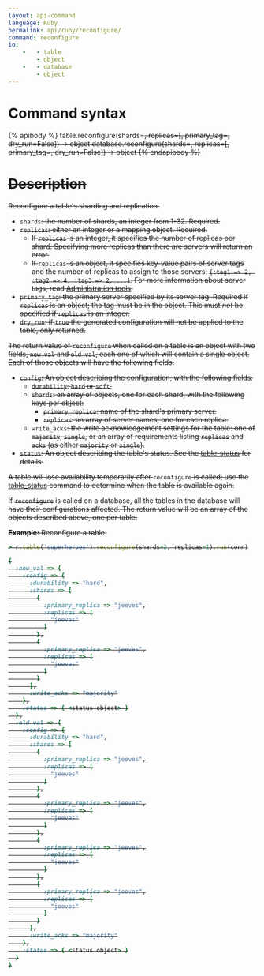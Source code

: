 ```yaml
---
layout: api-command
language: Ruby
permalink: api/ruby/reconfigure/
command: reconfigure
io:
    -   - table
        - object
    -   - database
        - object
---
```

# Command syntax #

{% apibody %}
table.reconfigure(shards=<s>, replicas=<r>[, primary_tag=<t>, dry_run=False]) &rarr; object
database.reconfigure(shards=<s>, replicas=<r>[, primary_tag=<t>, dry_run=False]) &rarr; object
{% endapibody %}

# Description #

Reconfigure a table's sharding and replication.

* `shards`: the number of shards, an integer from 1-32. Required.
* `replicas`: either an integer or a mapping object. Required.
    * If `replicas` is an integer, it specifies the number of replicas per shard. Specifying more replicas than there are servers will return an error.
    * If `replicas` is an object, it specifies key-value pairs of server tags and the number of replicas to assign to those servers: `{:tag1 => 2, :tag2 => 4, :tag3 => 2, ...}`. For more information about server tags, read [Administration tools](/docs/administration-tools/).
* `primary_tag`: the primary server specified by its server tag. Required if `replicas` is an object; the tag must be in the object. This must *not* be specified if `replicas` is an integer.
* `dry_run`: if `true` the generated configuration will not be applied to the table, only returned.

The return value of `reconfigure` when called on a table is an object with two fields, `new_val` and `old_val`, each one of which will contain a single object. Each of those objects will have the following fields.

* `config`: An object describing the configuration, with the following fields.
    * `durability`: `hard` or `soft`.
    * `shards`: an array of objects, one for each shard, with the following keys per object:
        * `primary_replica`: name of the shard's primary server.
        * `replicas`: an array of server names, one for each replica.
    * `write_acks`: the write acknowledgement settings for the table: one of `majority`, `single`, or an array of requirements listing `replicas` and `acks` (as either `majority` or `single`).
* `status`: An object describing the table's status. See the [table_status](/api/ruby/table_status) for details.

A table will lose availability temporarily after `reconfigure` is called; use the [table_status](/api/ruby/table_status) command to determine when the table is available again.

If `reconfigure` is called on a database, all the tables in the database will have their configurations affected. The return value will be an array of the objects described above, one per table.

__Example:__ Reconfigure a table.

```rb
> r.table('superheroes').reconfigure(shards=2, replicas=1).run(conn)

{
  :new_val => {
    :config => {
      :durability => "hard",
      :shards => [
        {
          :primary_replica => "jeeves",
          :replicas => [
            "jeeves"
          ]
        },
        {
          :primary_replica => "jeeves",
          :replicas => [
            "jeeves"
          ]
        }
      ],
      :write_acks => "majority"
    },
    :status => { <status object> }
  },
  :old_val => {
    :config => {
      :durability => "hard",
      :shards => [
        {
          :primary_replica => "jeeves",
          :replicas => [
            "jeeves"
          ]
        },
        {
          :primary_replica => "jeeves",
          :replicas => [
            "jeeves"
          ]
        },
        {
          :primary_replica => "jeeves",
          :replicas => [
            "jeeves"
          ]
        },
        {
          :primary_replica => "jeeves",
          :replicas => [
            "jeeves"
          ]
        }
      ],
      :write_acks => "majority"
    },
    :status => { <status object> }
  }
}
```
